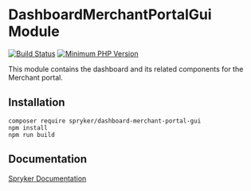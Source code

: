 # DashboardMerchantPortalGui Module
[![Build Status](https://travis-ci.org/spryker/dashboard-merchant-portal-gui.svg)](https://travis-ci.org/spryker/dashboard-merchant-portal-gui)
[![Minimum PHP Version](https://img.shields.io/badge/php-%3E%3D%207.3-8892BF.svg)](https://php.net/)

This module contains the dashboard and its related components for the Merchant portal.

## Installation

```
composer require spryker/dashboard-merchant-portal-gui
npm install
npm run build
```

## Documentation

[Spryker Documentation](https://documentation.spryker.com/module_guide/overview.htm)
